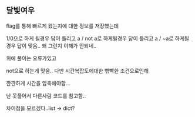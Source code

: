 ## 달빛여우
flag를 통해 빠르게 왔는지에 대한 정보를 저장했는데

1/0으로 하게 될경우 답이 틀리고
a / not a로 하게될경우 답이 틀리고
a / ~a로 하게될 경우 답이 맞음..
왜 그런지 이해가 안되네..

위에 풀이는 오류가있고

not으로 하는게 맞음..
다만 시간복잡도에대한 빢빡한 조건으로인해

깐깐하게 시간을 압축해야함...

난 못풀어서 다른사람 코드를 참고함..

차이점을 모르겠다..list -> dict?